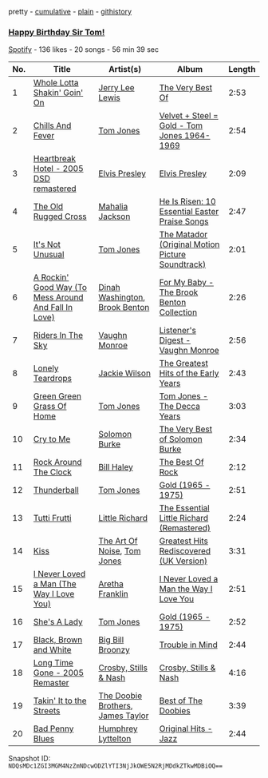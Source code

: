 pretty - [cumulative](/playlists/cumulative/5Ir6gs0eXKyPj3Qin8uEun.md) - [plain](/playlists/plain/5Ir6gs0eXKyPj3Qin8uEun) - [githistory](https://github.githistory.xyz/mackorone/spotify-playlist-archive/blob/main/playlists/plain/5Ir6gs0eXKyPj3Qin8uEun)

### [Happy Birthday Sir Tom!](https://open.spotify.com/playlist/5Ir6gs0eXKyPj3Qin8uEun)

> 

[Spotify](https://open.spotify.com/user/spotify) - 136 likes - 20 songs - 56 min 39 sec

| No. | Title | Artist(s) | Album | Length |
|---|---|---|---|---|
| 1 | [Whole Lotta Shakin' Goin' On](https://open.spotify.com/track/3LUHtV6F7IHAOognkvcEKv) | [Jerry Lee Lewis](https://open.spotify.com/artist/2zyz0VJqrDXeFDIyrfVXSo) | [The Very Best Of](https://open.spotify.com/album/71dF2PBGuJ8iPlLblf9exZ) | 2:53 |
| 2 | [Chills And Fever](https://open.spotify.com/track/1SLS2aNUBPqASI0Ura7y1U) | [Tom Jones](https://open.spotify.com/artist/1T0wRBO0CK0vK8ouUMqEl5) | [Velvet + Steel = Gold \- Tom Jones 1964\-1969](https://open.spotify.com/album/3UdJZSxSN2ol6z4840G4gM) | 2:54 |
| 3 | [Heartbreak Hotel \- 2005 DSD remastered](https://open.spotify.com/track/4YpAvti84hmMqJwnAYawt5) | [Elvis Presley](https://open.spotify.com/artist/43ZHCT0cAZBISjO8DG9PnE) | [Elvis Presley](https://open.spotify.com/album/5viCjxb9beLq1gIdcDpzgZ) | 2:09 |
| 4 | [The Old Rugged Cross](https://open.spotify.com/track/4XGWJuRyb6SJmt39e5NLo7) | [Mahalia Jackson](https://open.spotify.com/artist/6QBUIuGCAJSAtefEY1EEdB) | [He Is Risen: 10 Essential Easter Praise Songs](https://open.spotify.com/album/7CZMCcXjT7JVA73NhSzXzO) | 2:47 |
| 5 | [It's Not Unusual](https://open.spotify.com/track/4cuB1Z3whEUoPLIjlHCkp3) | [Tom Jones](https://open.spotify.com/artist/1T0wRBO0CK0vK8ouUMqEl5) | [The Matador \(Original Motion Picture Soundtrack\)](https://open.spotify.com/album/3wvEZpTX8x2t3LNo2Q0a4k) | 2:01 |
| 6 | [A Rockin' Good Way \(To Mess Around And Fall In Love\)](https://open.spotify.com/track/2R6ICA0Ea44pGweRvxLknD) | [Dinah Washington](https://open.spotify.com/artist/32LHRiof0sa4taYew9i3Fa), [Brook Benton](https://open.spotify.com/artist/2ttm3uT0N1RN7vwKv1pQgh) | [For My Baby \- The Brook Benton Collection](https://open.spotify.com/album/5J9yQqYSQXZJYrA4uoMUfT) | 2:26 |
| 7 | [Riders In The Sky](https://open.spotify.com/track/3uikCgGPTFHbWDSOrrBq5g) | [Vaughn Monroe](https://open.spotify.com/artist/5TD3Mad384osX9K8DLkx7L) | [Listener's Digest \- Vaughn Monroe](https://open.spotify.com/album/3EEawQpqzDtc39cVVSej2T) | 2:56 |
| 8 | [Lonely Teardrops](https://open.spotify.com/track/3LKw9vOh8tYsImRuaHiySz) | [Jackie Wilson](https://open.spotify.com/artist/4VnomLtKTm9Ahe1tZfmZju) | [The Greatest Hits of the Early Years](https://open.spotify.com/album/1ZyHuYQHfGW9WS0Ivi6NSM) | 2:43 |
| 9 | [Green Green Grass Of Home](https://open.spotify.com/track/5FEWoIwuseif9DQnxdoWB2) | [Tom Jones](https://open.spotify.com/artist/1T0wRBO0CK0vK8ouUMqEl5) | [Tom Jones \- The Decca Years](https://open.spotify.com/album/5Z8dvpv4uX3YBLM1xJR24O) | 3:03 |
| 10 | [Cry to Me](https://open.spotify.com/track/2sCf9tz6LHByczuVT7rqIx) | [Solomon Burke](https://open.spotify.com/artist/4nts0oxMT67lVUoi5Kjxrb) | [The Very Best of Solomon Burke](https://open.spotify.com/album/6qnOfoAUz11fZ98GFilmKE) | 2:34 |
| 11 | [Rock Around The Clock](https://open.spotify.com/track/6eZ4AQ3S8caRHrfE3mWaRe) | [Bill Haley](https://open.spotify.com/artist/2XBzvyw3fwtZu4iUz12x0G) | [The Best Of Rock](https://open.spotify.com/album/5VtMEvBaxGv1pGTgV1Ujlg) | 2:12 |
| 12 | [Thunderball](https://open.spotify.com/track/1UTXlPPLMsjvjdjIQw6Tzh) | [Tom Jones](https://open.spotify.com/artist/1T0wRBO0CK0vK8ouUMqEl5) | [Gold \(1965 \- 1975\)](https://open.spotify.com/album/50GJfvZmnEYkhOlAjKm5fk) | 2:51 |
| 13 | [Tutti Frutti](https://open.spotify.com/track/17nFSc5cJ3AHKt7qsGFtsz) | [Little Richard](https://open.spotify.com/artist/4xls23Ye9WR9yy3yYMpAMm) | [The Essential Little Richard \(Remastered\)](https://open.spotify.com/album/4IxwByzyIrvhcy8VxG2zF0) | 2:24 |
| 14 | [Kiss](https://open.spotify.com/track/2FfHmsF4tiZIhG468T63Sj) | [The Art Of Noise](https://open.spotify.com/artist/77zrvBORXcnTyysjjKRfBU), [Tom Jones](https://open.spotify.com/artist/1T0wRBO0CK0vK8ouUMqEl5) | [Greatest Hits Rediscovered \(UK Version\)](https://open.spotify.com/album/2P5Ig5LyuN4OP9XyUL2z50) | 3:31 |
| 15 | [I Never Loved a Man \(The Way I Love You\)](https://open.spotify.com/track/1hES47PrbU8GPTI5A9lsr0) | [Aretha Franklin](https://open.spotify.com/artist/7nwUJBm0HE4ZxD3f5cy5ok) | [I Never Loved a Man the Way I Love You](https://open.spotify.com/album/5WndWfzGwCkHzAbQXVkg2V) | 2:51 |
| 16 | [She's A Lady](https://open.spotify.com/track/7wUihHzj1WEH14nk1rQB6D) | [Tom Jones](https://open.spotify.com/artist/1T0wRBO0CK0vK8ouUMqEl5) | [Gold \(1965 \- 1975\)](https://open.spotify.com/album/50GJfvZmnEYkhOlAjKm5fk) | 2:52 |
| 17 | [Black, Brown and White](https://open.spotify.com/track/6jqm55FdRW8T46rMUEUDn5) | [Big Bill Broonzy](https://open.spotify.com/artist/6HwigzRpuWoCZDqMOQc5eu) | [Trouble in Mind](https://open.spotify.com/album/6Mw3W9eOv939m6wxtBNz8Y) | 2:44 |
| 18 | [Long Time Gone \- 2005 Remaster](https://open.spotify.com/track/4LC7HgJQQpi9nDNvFpTaIF) | [Crosby, Stills & Nash](https://open.spotify.com/artist/2pdvghEHZJtgSXZ7cvNLou) | [Crosby, Stills & Nash](https://open.spotify.com/album/3m7nQ3mxkpE61tzgH8l1XD) | 4:16 |
| 19 | [Takin' It to the Streets](https://open.spotify.com/track/1UBxiGQ2blRKft3csoK9H8) | [The Doobie Brothers](https://open.spotify.com/artist/39T6qqI0jDtSWWioX8eGJz), [James Taylor](https://open.spotify.com/artist/0vn7UBvSQECKJm2817Yf1P) | [Best of The Doobies](https://open.spotify.com/album/32xyhzHlGGsDvs1E7qihRA) | 3:39 |
| 20 | [Bad Penny Blues](https://open.spotify.com/track/4NQKjxwF4QmsMzPDBAozlu) | [Humphrey Lyttelton](https://open.spotify.com/artist/64rUsDFcuATcV1JyYn26mf) | [Original Hits \- Jazz](https://open.spotify.com/album/7w0BBD1iMMRbULd1MmV9Zv) | 2:44 |

Snapshot ID: `NDQsMDc1ZGI3MGM4NzZmNDcwODZlYTI3NjJkOWE5N2RjMDdkZTkwMDBiOQ==`
